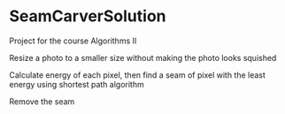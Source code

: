 # SeamCarverSolution

Project for the course Algorithms II

Resize a photo to a smaller size without making the photo looks squished 

Calculate energy of each pixel, then find a seam of pixel with the least energy using shortest path algorithm

Remove the seam
